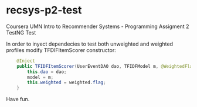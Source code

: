 recsys-p2-test
==============

Coursera UMN Intro to Recommender Systems - Programming Assigment 2 TestNG Test


In order to inyect dependecies to test both unweighted and weighted profiles modify TFDIFItemScorer constructor:

```java
    @Inject
    public TFIDFItemScorer(UserEventDAO dao, TFIDFModel m, @WeightedFlag Weighted weighted) {
        this.dao = dao;
        model = m;
        this.weighted = weighted.flag;
    }
```

Have fun.

